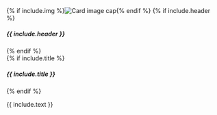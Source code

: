 <div class="card mb-3" style="width: 30rem;">
{% if include.img %}<img class="card-img-top" src="{{ include.img | prepend: '/images/' | relative_url }}" alt="Card image cap">{% endif %}
{% if include.header %}<h5 class="card-header text-center">{{ include.header }}</h5>{% endif %}
<div class="card-body">
{% if include.title %}<h5 class="card-title text-center">{{ include.title }}</h5>{% endif %}
<div class="card-text" markdown="1">

{{ include.text }}

</div>
</div>
</div>